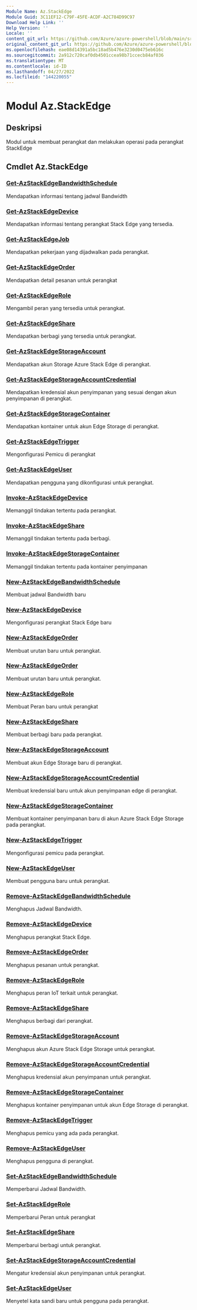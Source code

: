 ```yaml
---
Module Name: Az.StackEdge
Module Guid: 3C11EF12-C79F-45FE-ACDF-A2C784D99C97
Download Help Link: ''
Help Version: ''
Locale: ''
content_git_url: https://github.com/Azure/azure-powershell/blob/main/src/StackEdge/StackEdge/help/Az.StackEdge.md
original_content_git_url: https://github.com/Azure/azure-powershell/blob/main/src/StackEdge/StackEdge/help/Az.StackEdge.md
ms.openlocfilehash: eae08d14391a5bc18ad5b476e3230d0475eb616c
ms.sourcegitcommit: 2a912c720caf0db4501ccea98b71ccecb84af036
ms.translationtype: MT
ms.contentlocale: id-ID
ms.lasthandoff: 04/27/2022
ms.locfileid: "144220055"
---
```

# Modul Az.StackEdge
## Deskripsi
Modul untuk membuat perangkat dan melakukan operasi pada perangkat StackEdge

## Cmdlet Az.StackEdge
### [Get-AzStackEdgeBandwidthSchedule](Get-AzStackEdgeBandwidthSchedule.md)
Mendapatkan informasi tentang jadwal Bandwidth

### [Get-AzStackEdgeDevice](Get-AzStackEdgeDevice.md)
Mendapatkan informasi tentang perangkat Stack Edge yang tersedia.

### [Get-AzStackEdgeJob](Get-AzStackEdgeJob.md)
Mendapatkan pekerjaan yang dijadwalkan pada perangkat.

### [Get-AzStackEdgeOrder](Get-AzStackEdgeOrder.md)
Mendapatkan detail pesanan untuk perangkat

### [Get-AzStackEdgeRole](Get-AzStackEdgeRole.md)
Mengambil peran yang tersedia untuk perangkat.

### [Get-AzStackEdgeShare](Get-AzStackEdgeShare.md)
Mendapatkan berbagi yang tersedia untuk perangkat.

### [Get-AzStackEdgeStorageAccount](Get-AzStackEdgeStorageAccount.md)
Mendapatkan akun Storage Azure Stack Edge di perangkat.

### [Get-AzStackEdgeStorageAccountCredential](Get-AzStackEdgeStorageAccountCredential.md)
Mendapatkan kredensial akun penyimpanan yang sesuai dengan akun penyimpanan di perangkat.

### [Get-AzStackEdgeStorageContainer](Get-AzStackEdgeStorageContainer.md)
Mendapatkan kontainer untuk akun Edge Storage di perangkat.

### [Get-AzStackEdgeTrigger](Get-AzStackEdgeTrigger.md)
Mengonfigurasi Pemicu di perangkat
 

### [Get-AzStackEdgeUser](Get-AzStackEdgeUser.md)
Mendapatkan pengguna yang dikonfigurasi untuk perangkat.

### [Invoke-AzStackEdgeDevice](Invoke-AzStackEdgeDevice.md)
Memanggil tindakan tertentu pada perangkat.

### [Invoke-AzStackEdgeShare](Invoke-AzStackEdgeShare.md)
Memanggil tindakan tertentu pada berbagi.

### [Invoke-AzStackEdgeStorageContainer](Invoke-AzStackEdgeStorageContainer.md)
Memanggil tindakan tertentu pada kontainer penyimpanan

### [New-AzStackEdgeBandwidthSchedule](New-AzStackEdgeBandwidthSchedule.md)
Membuat jadwal Bandwidth baru

### [New-AzStackEdgeDevice](New-AzStackEdgeDevice.md)
Mengonfigurasi perangkat Stack Edge baru

### [New-AzStackEdgeOrder](New-AzStackEdgeOrder.md)
Membuat urutan baru untuk perangkat.

### [New-AzStackEdgeOrder](New-AzStackEdgeOrder.md)
Membuat urutan baru untuk perangkat.

### [New-AzStackEdgeRole](New-AzStackEdgeRole.md)
Membuat Peran baru untuk perangkat

### [New-AzStackEdgeShare](New-AzStackEdgeShare.md)
Membuat berbagi baru pada perangkat.

### [New-AzStackEdgeStorageAccount](New-AzStackEdgeStorageAccount.md)
Membuat akun Edge Storage baru di perangkat.

### [New-AzStackEdgeStorageAccountCredential](New-AzStackEdgeStorageAccountCredential.md)
Membuat kredensial baru untuk akun penyimpanan edge di perangkat.

### [New-AzStackEdgeStorageContainer](New-AzStackEdgeStorageContainer.md)
Membuat kontainer penyimpanan baru di akun Azure Stack Edge Storage pada perangkat.

### [New-AzStackEdgeTrigger](New-AzStackEdgeTrigger.md)
Mengonfigurasi pemicu pada perangkat.

### [New-AzStackEdgeUser](New-AzStackEdgeUser.md)
Membuat pengguna baru untuk perangkat.

### [Remove-AzStackEdgeBandwidthSchedule](Remove-AzStackEdgeBandwidthSchedule.md)
Menghapus Jadwal Bandwidth.

### [Remove-AzStackEdgeDevice](Remove-AzStackEdgeDevice.md)
Menghapus perangkat Stack Edge.

### [Remove-AzStackEdgeOrder](Remove-AzStackEdgeOrder.md)
Menghapus pesanan untuk perangkat.

### [Remove-AzStackEdgeRole](Remove-AzStackEdgeRole.md)
Menghapus peran IoT terkait untuk perangkat.

### [Remove-AzStackEdgeShare](Remove-AzStackEdgeShare.md)
Menghapus berbagi dari perangkat.

### [Remove-AzStackEdgeStorageAccount](Remove-AzStackEdgeStorageAccount.md)
Menghapus akun Azure Stack Edge Storage untuk perangkat.

### [Remove-AzStackEdgeStorageAccountCredential](Remove-AzStackEdgeStorageAccountCredential.md)
Menghapus kredensial akun penyimpanan untuk perangkat.

### [Remove-AzStackEdgeStorageContainer](Remove-AzStackEdgeStorageContainer.md)
Menghapus kontainer penyimpanan untuk akun Edge Storage di perangkat.

### [Remove-AzStackEdgeTrigger](Remove-AzStackEdgeTrigger.md)
Menghapus pemicu yang ada pada perangkat.

### [Remove-AzStackEdgeUser](Remove-AzStackEdgeUser.md)
Menghapus pengguna di perangkat.

### [Set-AzStackEdgeBandwidthSchedule](Set-AzStackEdgeBandwidthSchedule.md)
Memperbarui Jadwal Bandwidth.

### [Set-AzStackEdgeRole](Set-AzStackEdgeRole.md)
Memperbarui Peran untuk perangkat

### [Set-AzStackEdgeShare](Set-AzStackEdgeShare.md)
Memperbarui berbagi untuk perangkat.

### [Set-AzStackEdgeStorageAccountCredential](Set-AzStackEdgeStorageAccountCredential.md)
Mengatur kredensial akun penyimpanan untuk perangkat.

### [Set-AzStackEdgeUser](Set-AzStackEdgeUser.md)
Menyetel kata sandi baru untuk pengguna pada perangkat.

